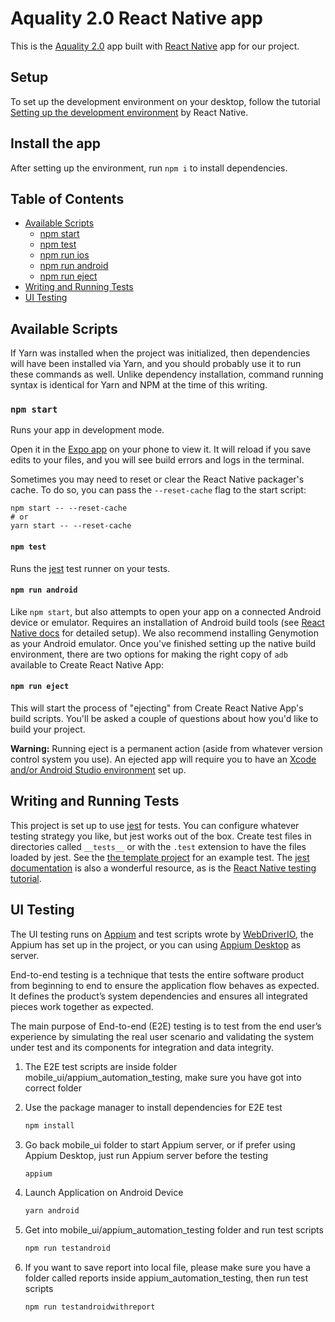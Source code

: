 # Aquality 2.0 React Native app

This is the [Aquality 2.0]() app built with [React Native](https://facebook.github.io/react-native/) app for our project.

## Setup

To set up the development environment on your desktop, follow the tutorial [Setting up the development environment](https://reactnative.dev/docs/environment-setup) by React Native.

## Install the app

After setting up the environment, run `npm i` to install dependencies.

## Table of Contents

- [Available Scripts](#available-scripts)
  - [npm start](#npm-start)
  - [npm test](#npm-test)
  - [npm run ios](#npm-run-ios)
  - [npm run android](#npm-run-android)
  - [npm run eject](#npm-run-eject)
- [Writing and Running Tests](#writing-and-running-tests)
- [UI Testing](#ui-testing)

## Available Scripts

If Yarn was installed when the project was initialized, then dependencies will have been installed via Yarn, and you should probably use it to run these commands as well. Unlike dependency installation, command running syntax is identical for Yarn and NPM at the time of this writing.

### `npm start`

Runs your app in development mode.

Open it in the [Expo app](https://expo.io) on your phone to view it. It will reload if you save edits to your files, and you will see build errors and logs in the terminal.

Sometimes you may need to reset or clear the React Native packager's cache. To do so, you can pass the `--reset-cache` flag to the start script:

```
npm start -- --reset-cache
# or
yarn start -- --reset-cache
```

#### `npm test`

Runs the [jest](https://github.com/facebook/jest) test runner on your tests.

#### `npm run android`

Like `npm start`, but also attempts to open your app on a connected Android device or emulator. Requires an installation of Android build tools (see [React Native docs](https://facebook.github.io/react-native/docs/getting-started.html) for detailed setup). We also recommend installing Genymotion as your Android emulator. Once you've finished setting up the native build environment, there are two options for making the right copy of `adb` available to Create React Native App:

#### `npm run eject`

This will start the process of "ejecting" from Create React Native App's build scripts. You'll be asked a couple of questions about how you'd like to build your project.

**Warning:** Running eject is a permanent action (aside from whatever version control system you use). An ejected app will require you to have an [Xcode and/or Android Studio environment](https://facebook.github.io/react-native/docs/getting-started.html) set up.

## Writing and Running Tests

This project is set up to use [jest](https://facebook.github.io/jest/) for tests. You can configure whatever testing strategy you like, but jest works out of the box. Create test files in directories called `__tests__` or with the `.test` extension to have the files loaded by jest. See the [the template project](https://github.com/react-community/create-react-native-app/blob/master/react-native-scripts/template/App.test.js) for an example test. The [jest documentation](https://facebook.github.io/jest/docs/en/getting-started.html) is also a wonderful resource, as is the [React Native testing tutorial](https://facebook.github.io/jest/docs/en/tutorial-react-native.html).

## UI Testing

The UI testing runs on [Appium](http://appium.io/) and test scripts wrote by [WebDriverIO](https://webdriver.io/), the Appium has set up in the project, or you can using [Appium Desktop](https://github.com/appium/appium-desktop) as server.

End-to-end testing is a technique that tests the entire software product from beginning to end to ensure the application flow behaves as expected. It defines the product’s system dependencies and ensures all integrated pieces work together as expected.

The main purpose of End-to-end (E2E) testing is to test from the end user’s experience by simulating the real user scenario and validating the system under test and its components for integration and data integrity.

1. The E2E test scripts are inside folder mobile_ui/appium_automation_testing, make sure you have got into correct folder

2. Use the package manager to install dependencies for E2E test

   ```bash
   npm install 
   ```

3. Go back mobile_ui folder to start Appium server, or if prefer using Appium Desktop, just run Appium server before the testing

   ```bash
   appium 
   ```

4. Launch Application on Android Device

   ```bash
   yarn android
   ```

5. Get into mobile_ui/appium_automation_testing folder and run test scripts 

   ```bash
   npm run testandroid
   ```

6. If you want to save report into local file, please make sure you have a folder called reports inside appium_automation_testing, then run test scripts 

   ```bash
   npm run testandroidwithreport
   ```
